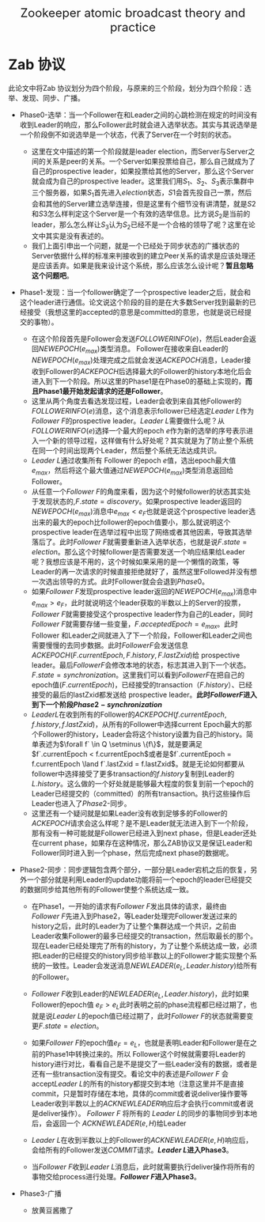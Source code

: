 <div align='center'><font size = '5'>Zookeeper atomic broadcast theory and practice</font></div></center>

# Zab 协议
此论文中将Zab 协议划分为四个阶段，与原来的三个阶段，划分为四个阶段：选举、发现、同步、广播。

* Phase0-选举：当一个Follower在和Leader之间的心跳检测在规定的时间没有收到Leader的响应，那么Follower此时就会进入选举状态。其实与其说选举是一个阶段倒不如说选举是一个状态，代表了Server在一个时刻的状态。
  * 这里在文中描述的第一个阶段就是leader election，而Server与Server之间的关系是peer的关系。一个Server如果投票给自己，那么自己就成为了自己的prospective leader，如果投票给其他的Server，那么这个Server就会成为自己的prospective leader。这里我们用$S_1$、$S_2$、$S_3$表示集群中三个服务器，如果$S_1$首先进入$election$状态，$S1$会首先投自己一票，然后会和其他的Server建立选举连接，但是这里有个细节没有讲清楚，就是$S2$和$S3$怎么样判定这个Server是一个有效的选举信息。比方说$S_2$是当前的leader，那么怎么样让$S_3$认为$S_2$已经不是一个合格的领导了呢？这里在论文中其实是没有表述的。
  * 我们上面引申出一个问题，就是一个已经处于同步状态的广播状态的Server依据什么样的标准来判接收到的建立Peer关系的请求是应该处理还是应该丢弃。如果是我来设计这个系统，那么应该怎么设计呢？**暂且忽略这个问题吧**。

* Phase1-发现：当一个follower确定了一个prospective leader之后，就会和这个leader进行通信。论文说这个阶段的目的是在大多数Server找到最新的已经接受（我想这里的accepted的意思是committed的意思，也就是说已经提交的事物）。
  * 在这个阶段首先是Follower会发送$FOLLOWERINFO(e)$，然后Leader会返回$NEWEPOCH(e_{max})$类型消息。 Follower在接收来自Leader的$NEWEPOCH(e_{max})$处理完成之后就会发送$ACKEPOCH$消息，Leader接收到Follower的$ACKEPOCH$后选择最大的Follower的history本地化后会进入到下一个阶段。所以这里的Phase1是在Phase0的基础上实现的，**而且Phase1最开始发起请求的还是Follower**。 
  * 这里从两个角度去看选发现过程，Leader会收到来自其他Follower的$FOLLOWERINFO(e)$消息，这个消息表示follower已经选定$Leader\  L$作为$Follower \ F$的prospective leader。$Leader\  L$需要做什么呢？从$FOLLOWERINFO(e)$选择一个最大的epoch $e$作为新的选举的序号表示进入一个新的领导过程，这样做有什么好处呢？其实就是为了防止整个系统在同一个时间出现两个Leader，然后整个系统无法达成共识。
  * $Leader \ L$通过收集所有 Follower 的epoch $e$值，选出epoch最大值$e_{max}$，然后将这个最大值通过$NEWEPOCH(e_{max})$类型消息返回给Follower。
  * 从任意一个$Follower \ F$的角度来看，因为这个时候follower的状态其实处于发现状态的,$F.state = discovery$。如果prospective leader返回的$NEWEPOCH(e_{max})$消息中$e_{max} < e_{F}$也就是说这个prospective leader选出来的最大的epoch比follower的epoch值要小，那么就说明这个 prospective leader在选举过程中出现了网络或者其他因素，导致其选举落后了。此时$Follower \ F$就需要重新进入选举状态，也就是说$F.state = election$。那么这个时候follower是否需要发送一个响应结果给Leader呢？我想应该是不用的，这个时候如果采用的是一个懒惰的政策，等Leader的再一次请求的时候直接拒绝就好了，虽然这里Followed并没有想一次选出领导的方式。此时Follower就会会退到$Phase 0$。
  * 如果$Follower \ F$发现prospective leader返回的$NEWEPOCH(e_{max})$消息中$e_{max} > e_{F}$，此时就说明这个leader获取的半数以上的Server的投票，$Follower \ F$就需要接受这个prospective leader作为自己的Leader，同时$Follower \ F$就需要存储一些变量，$F.acceptedEpoch = e_{max}$。此时Follower 和Leader之间就进入了下一个阶段，Follower和Leader之间也需要慢慢的去同步数据。此时$Follower F$会发送信息$ACKEPOCH(F.currentEpoch, F.history, F.lastZxid)$给 prospective leader。最后$Follower F$会修改本地的状态，标志其进入到下一个状态。$F.state = synchronization$。这里我们可以看到$Follower F$在把自己的epoch值($F.currentEpoch$)，已经接受的transaction（$F.history$）、已经接受的最后的lastZxid都发送给 prospective leader。**此时$Follower F$进入到下一个阶段$Phase2-synchronization$**
  * $Leader L$在收到所有的Follower的$ACKEPOCH(f.currentEpoch,f.history, f.lastZxid)$，从所有的Follower中选择current Epoch最大的那个Follower的history，Leader会将这个history设置为自己的history。简单表述为$\forall f` \in Q \setminus \{f\}$，就是要满足$f`.currentEpoch < f.currentEpoch$或者是$f`.currentEpoch = f.currentEpoch \land f`.lastZxid = f.lastZxid$。就是无论如何都要从 follower中选择接受了更多transaction的$f.history$复制到Leader的$L.history$。这么做的一个好处就是能够最大程度的恢复到前一个epoch的Leader已经提交的（committed）的所有transaction。执行这些操作后Leader也进入了$Phase2$-同步。
  * 这里还有一个疑问就是如果Leader没有收到足够多的Follower的$ACKEPOCH$请求会这么样呢？是不是Leader就无法进入到下一个阶段，那有没有一种可能就是Follower已经进入到next phase，但是Leader还处在current phase，如果存在这种情况，那么ZAB协议又是保证Leader和Follower同时进入到一个phase，然后完成next phase的数据呢。

* Phase2-同步：同步逻辑包含两个部分，一部分是Leader宕机之后的恢复，另外一个部分就是利用Leader的update功能将前一个epoch的leader已经提交的数据同步给其他所有的Follower使整个系统达成一致。
  * 在Phase1，一开始的请求有$Follower \ F$发出具体的请求，最终由$Follower \ F$先进入到Phase2，等Leader处理完Follower发送过来的history之后，此时的Leader为了让整个集群达成一个共识，之前由Leader收集Follower的最多已经提交的transaction，然后取最长的那个。现在Leader已经处理完了所有的history，为了让整个系统达成一致，必须把Leader的已经提交的history同步给半数以上的Follower才能实现整个系统的一致性。Leader会发送消息$NEWLEADER(e_L, Leader.history)$给所有的Follower。
  * $Follower \ F$收到Leader的$NEWLEADER(e_L, Leader.history)$，此时如果Follower的epoch值 $e_F > e_L$此时表明之前的phase流程都已经过期了，也就是说$Leader \ L$的epoch值已经过期了，此时$Follower \ F$的状态就需要变更$F.state = election$。
  * 如果$Follower \ F$的epoch值$e_F = e_L$，也就是表明Leader和Follower是在之前的Phase1中转换过来的。所以 Follower这个时候就需要将Leader的history进行对比，看看自己是不是提交了一些Leader没有的数据，或者是还有一些transaction没有提交。看论文中的表述是$Follower \ F$ 会accept$Leader\ L$的所有的history都提交到本地（注意这里并不是直接commit，只是暂时存储在本地，具体的commit或者说deliver操作要等Leader收到半数以上的$ACKNEWLEADER$响应后才会执行commit或者说是deliver操作）。 $Follower \ F$ 将所有的 $Leader \ L$的同步的事物同步到本地后，会返回一个 $ACKNEWLEADER(e,H)$给Leader
  *  $Leader \ L$在收到半数以上的Follower的$ACKNEWLEADER(e,H)$响应后，会给所有的Follower发送$COMMIT$请求。**$Leader \ L$进入Phase3**。
  
  *  当$Follower \ F$收到$Leader\ L$消息后，此时就需要执行deliver操作将所有的事物交给process进行处理。**$Follower \ F$进入Phase3**。

* Phase3-广播
  * 放黄豆酱撒了